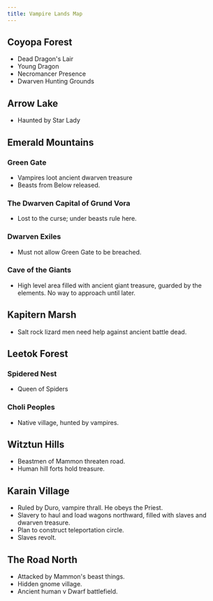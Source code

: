 ```yaml
---
title: Vampire Lands Map
---
```

## Coyopa Forest
- Dead Dragon's Lair
- Young Dragon
- Necromancer Presence
- Dwarven Hunting Grounds

## Arrow Lake
- Haunted by Star Lady

## Emerald Mountains
### Green Gate
- Vampires loot ancient dwarven treasure
- Beasts from Below released.
### The Dwarven Capital of Grund Vora
- Lost to the curse; under beasts rule here.
### Dwarven Exiles
- Must not allow Green Gate to be breached.
### Cave of the Giants
- High level area filled with ancient giant treasure, guarded by the elements. No way to approach until later.

## Kapitern Marsh
- Salt rock lizard men need help against ancient battle dead.

## Leetok Forest
### Spidered Nest
- Queen of Spiders
### Choli Peoples
- Native village, hunted by vampires.

## Witztun Hills
- Beastmen of Mammon threaten road.
- Human hill forts hold treasure.

## Karain Village
- Ruled by Duro, vampire thrall. He obeys the Priest.
- Slavery to haul and load wagons northward, filled with slaves and dwarven treasure.
- Plan to construct teleportation circle.
- Slaves revolt.

## The Road North
- Attacked by Mammon's beast things.
- Hidden gnome village.
- Ancient human v Dwarf battlefield.

